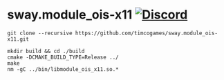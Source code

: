 # sway.module_ois-x11 [![Discord](https://discordapp.com/api/guilds/402238411639095297/widget.png)](https://discord.gg/vCMcgwQ)

```console
git clone --recursive https://github.com/timcogames/sway.module_ois-x11.git
```

```console
mkdir build && cd ./build
cmake -DCMAKE_BUILD_TYPE=Release ../
make
nm -gC ../bin/libmodule_ois_x11.so.*
```
